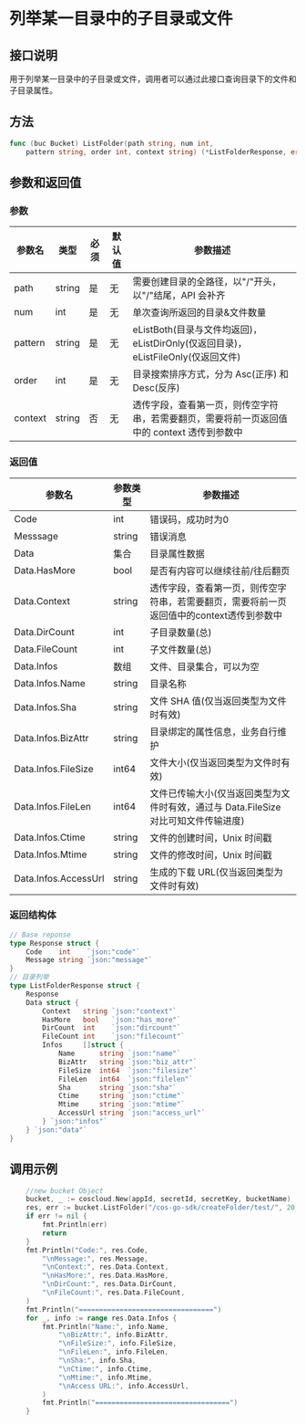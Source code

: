 列举某一目录中的子目录或文件
=======================

## 接口说明

用于列举某一目录中的子目录或文件，调用者可以通过此接口查询目录下的文件和子目录属性。

## 方法

```go
func (buc Bucket) ListFolder(path string, num int,
    pattern string, order int, context string) (*ListFolderResponse, error)
```

## 参数和返回值

### 参数

| 参数名  | 类型  | 必须  | 默认值  | 参数描述  |
| ------------ | ------------ | ------------ | ------------ | ------------ |
| path  | string  | 是  | 无  | 需要创建目录的全路径，以"/"开头，以"/"结尾，API 会补齐 |
| num  | int  | 是  | 无  | 单次查询所返回的目录&文件数量  |
| pattern  | string  | 是  | 无  | eListBoth(目录与文件均返回)，eListDirOnly(仅返回目录)，eListFileOnly(仅返回文件)  |
| order  | int  | 是  | 无  | 目录搜索排序方式，分为 Asc(正序) 和 Desc(反序)  |
| context  | string  | 否  | 无  | 透传字段，查看第一页，则传空字符串，若需要翻页，需要将前一页返回值中的 context 透传到参数中  |

### 返回值

| 参数名  | 参数类型  | 参数描述  |
| ------------ | ------------ | ------------ |
| Code  | int  | 错误码，成功时为0   |
| Messsage  | string  | 错误消息  |
| Data  | 集合  | 目录属性数据  |
| Data.HasMore  | bool  | 是否有内容可以继续往前/往后翻页  |
| Data.Context  | string  | 透传字段，查看第一页，则传空字符串，若需要翻页，需要将前一页返回值中的context透传到参数中  |
| Data.DirCount  | int  | 子目录数量(总)   |
| Data.FileCount  | int  | 子文件数量(总)   |
| Data.Infos  | 数组  | 文件、目录集合，可以为空  |
| Data.Infos.Name  | string  | 目录名称  |
| Data.Infos.Sha  | string  | 文件 SHA 值(仅当返回类型为文件时有效)  |
| Data.Infos.BizAttr  | string  | 目录绑定的属性信息，业务自行维护  |
| Data.Infos.FileSize  | int64  | 文件大小(仅当返回类型为文件时有效)  |
| Data.Infos.FileLen  | int64  | 文件已传输大小(仅当返回类型为文件时有效，通过与 Data.FileSize 对比可知文件传输进度)  |
| Data.Infos.Ctime  | string  | 文件的创建时间，Unix 时间戳  |
| Data.Infos.Mtime  | string  | 文件的修改时间，Unix 时间戳  |
| Data.Infos.AccessUrl  | string  | 生成的下载 URL(仅当返回类型为文件时有效)  |

### 返回结构体

```go
// Base reponse
type Response struct {
    Code    int    `json:"code"`
    Message string `json:"message"`
}
// 目录列举
type ListFolderResponse struct {
    Response
    Data struct {
        Context   string `json:"context"`
        HasMore   bool   `json:"has_more"`
        DirCount  int    `json:"dircount"`
        FileCount int    `json:"filecount"`
        Infos     []struct {
            Name      string `json:"name"`
            BizAttr   string `json:"biz_attr"`
            FileSize  int64  `json:"filesize"`
            FileLen   int64  `json:"filelen"`
            Sha       string `json:"sha"`
            Ctime     string `json:"ctime"`
            Mtime     string `json:"mtime"`
            AccessUrl string `json:"access_url"`
        } `json:"infos"`
    } `json:"data"`
}
```

## 调用示例


```go
    //new bucket Object
    bucket, _ := coscloud.New(appId, secretId, secretKey, bucketName)
    res, err := bucket.ListFolder("/cos-go-sdk/createFolder/test/", 20, coscloud.ELISTBOTH, coscloud.Asc, "")
    if err != nil {
        fmt.Println(err)
        return
    }
    fmt.Println("Code:", res.Code,
        "\nMessage:", res.Message,
        "\nContext:", res.Data.Context,
        "\nHasMore:", res.Data.HasMore,
        "\nDirCount:", res.Data.DirCount,
        "\nFileCount:", res.Data.FileCount,
    )
    fmt.Println("=================================")
    for _, info := range res.Data.Infos {
        fmt.Println("Name:", info.Name,
            "\nBizAttr:", info.BizAttr,
            "\nFileSize:", info.FileSize,
            "\nFileLen:", info.FileLen,
            "\nSha:", info.Sha,
            "\nCtime:", info.Ctime,
            "\nMtime:", info.Mtime,
            "\nAccess URL:", info.AccessUrl,
        )
        fmt.Println("=================================")
    }
```
